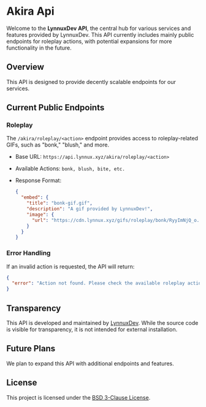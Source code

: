 # Akira Api

Welcome to the **LynnuxDev API**, the central hub for various services and features provided by LynnuxDev. This API currently includes mainly public endpoints for roleplay actions, with potential expansions for more functionality in the future.

## Overview

This API is designed to provide decently scalable endpoints for our services.

## Current Public Endpoints

### Roleplay

The `/akira/roleplay/<action>` endpoint provides access to roleplay-related GIFs, such as "bonk," "blush," and more.

- Base URL: `https://api.lynnux.xyz/akira/roleplay/<action>`
- Available Actions: `bonk, blush, bite, etc.`
- Response Format:

  ```json
  {
    "embed": {
      "title": "bonk-gif.gif",
      "description": "A gif provided by LynnuxDev!",
      "image": {
        "url": "https://cdn.lynnux.xyz/gifs/roleplay/bonk/RyyImNjQ_o.gif"
      }
    }
  }
  ```

### Error Handling

If an invalid action is requested, the API will return:

```json
{
  "error": "Action not found. Please check the available roleplay actions."
}
```

## Transparency

This API is developed and maintained by [LynnuxDev].
While the source code is visible for transparency, it is not intended for external installation.

## Future Plans

We plan to expand this API with additional endpoints and features.

## License

  This project is licensed under the [BSD 3-Clause License](./LICENSE).

[LynnuxDev]: https://github.com/LynnuxDev
